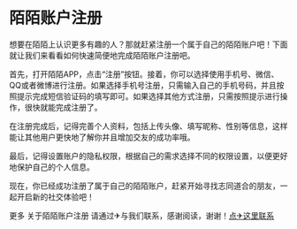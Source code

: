 # 陌陌账户注册

想要在陌陌上认识更多有趣的人？那就赶紧注册一个属于自己的陌陌账户吧！下面就让我们来看看如何快速简便地完成陌陌账户注册吧。

首先，打开陌陌APP，点击“注册”按钮。接着，你可以选择使用手机号、微信、QQ或者微博进行注册。如果选择手机号注册，只需输入自己的手机号码，并且按照提示完成短信验证码的填写即可。如果选择其他方式注册，只需按照提示进行操作，很快就能完成注册了。

在注册完成后，记得完善个人资料，包括上传头像、填写昵称、性别等信息，这样能让其他用户更快地了解你并且增加交友的成功率哦。

最后，记得设置账户的隐私权限，根据自己的需求选择不同的权限设置，以便更好地保护自己的个人信息。

现在，你已经成功注册了属于自己的陌陌账户，赶紧开始寻找志同道合的朋友，一起开启新的社交体验吧！

更多 关于陌陌账户注册 请通过✈与我们联系，感谢阅读，谢谢！[点✈这里联系](https://111.k02.cc)